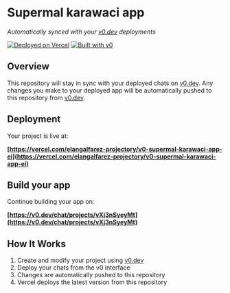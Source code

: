 # Supermal karawaci app

*Automatically synced with your [v0.dev](https://v0.dev) deployments*

[![Deployed on Vercel](https://img.shields.io/badge/Deployed%20on-Vercel-black?style=for-the-badge&logo=vercel)](https://vercel.com/elangalfarez-projectory/v0-supermal-karawaci-app-ei)
[![Built with v0](https://img.shields.io/badge/Built%20with-v0.dev-black?style=for-the-badge)](https://v0.dev/chat/projects/vXj3nSyeyMt)

## Overview

This repository will stay in sync with your deployed chats on [v0.dev](https://v0.dev).
Any changes you make to your deployed app will be automatically pushed to this repository from [v0.dev](https://v0.dev).

## Deployment

Your project is live at:

**[https://vercel.com/elangalfarez-projectory/v0-supermal-karawaci-app-ei](https://vercel.com/elangalfarez-projectory/v0-supermal-karawaci-app-ei)**

## Build your app

Continue building your app on:

**[https://v0.dev/chat/projects/vXj3nSyeyMt](https://v0.dev/chat/projects/vXj3nSyeyMt)**

## How It Works

1. Create and modify your project using [v0.dev](https://v0.dev)
2. Deploy your chats from the v0 interface
3. Changes are automatically pushed to this repository
4. Vercel deploys the latest version from this repository
